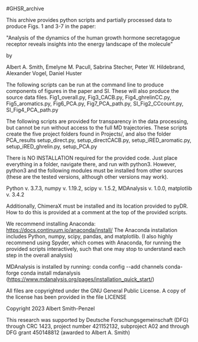 #GHSR_archive

This archive provides python scripts and partially processed data to produce Figs. 1 and 3-7 in the paper:

"Analysis of the dynamics of the human growth hormone secretagogue receptor reveals insights into the energy landscape of the molecule"

by

Albert A. Smith, Emelyne M. Pacull, Sabrina Stecher, Peter W. Hildebrand, Alexander Vogel, Daniel Huster 

The following scripts can be run at the command line to produce components of figures in the paper and SI. These will also produce the source data files.
Fig1_overall.py,
Fig3_CACB.py,
Fig4_ghrelinCC.py,
Fig5_aromatics.py,
Fig6_PCA.py,
Fig7_PCA_path.py,
SI_Fig2_CCcount.py,
SI_Fig4_PCA_path.py

The following scripts are provided for transparency in the data processing, but cannot be run without access to the full MD trajectories. 
These scripts create the five project folders found in Projects/, and also the folder PCA_results
setup_direct.py,
setup_directCACB.py,
setup_iRED_aromatic.py,
setup_iRED_ghrelin.py,
setup_PCA.py

There is NO INSTALLATION required for the provided code. Just place everything in a folder, navigate there, and run with python3.
However, python3 and the following modules must be installed from other sources (these are the tested versions, although other versions may work).

Python v. 3.7.3,
numpy v. 1.19.2,
scipy v. 1.5.2,
MDAnalysis v. 1.0.0,
matplotlib v. 3.4.2

Additionally, ChimeraX must be installed and its location provided to pyDR. How to do this is provided at a comment at the top of the provided scripts.

We recommend installing Anaconda: https://docs.continuum.io/anaconda/install/
The Anaconda installation includes Python, numpy, scipy, pandas, and matplotlib. 
(I also highly recommend using Spyder, which comes with Anaconda, for running the provided scripts interactively, such that one may stop to understand each step in the overall analysis)

MDAnalysis is installed by running:
conda config --add channels conda-forge
conda install mdanalysis
(https://www.mdanalysis.org/pages/installation_quick_start/)

All files are copyrighted under the GNU General Public License. A copy of the license has been provided in the file LICENSE

Copyright 2023 Albert Smith-Penzel

This research was supported by Deutsche Forschungsgemeinschaft (DFG) through CRC 1423, project number 421152132, subproject A02 and through DFG grant 450148812 (awarded to Albert A. Smith)
